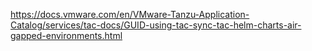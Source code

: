 https://docs.vmware.com/en/VMware-Tanzu-Application-Catalog/services/tac-docs/GUID-using-tac-sync-tac-helm-charts-air-gapped-environments.html
